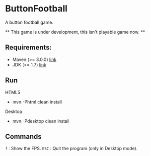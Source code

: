 ButtonFootball
==============

A button football game.

** This game is under development, this isn't playable game now. **

Requirements:
-------------

 * Maven (>= 3.0.0)  [link](http://maven.apache.org/)
 * JDK (>= 1.7) [link](http://www.oracle.com/)

Run
---

HTML5

 * mvn -Phtml clean install
 
Desktop

 * mvn -Pdesktop clean install
 
 Commands
 --------
 
 `f`   : Show the FPS.
 `ESC` : Quit the program (only in Desktop mode).
